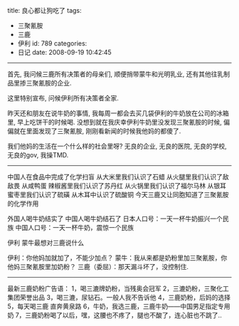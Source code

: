 title: 良心都让狗吃了
tags:
  - 三聚氰胺
  - 三鹿
  - 伊利
id: 789
categories:
  - 日记
date: 2008-09-19 10:42:45
---

首先, 我问候三鹿所有决策者的母亲们, 顺便捎带蒙牛和光明乳业, 还有其他往乳制品里掺三聚氰胺的企业.

这里特别宣布, 问候伊利所有决策者全家.

昨天还和朋友在说牛奶的事情, 我每周一都会去买几袋伊利的牛奶放在公司的冰箱里, 早上吃饼干的时候喝. 没想到就在我庆幸伊利牛奶里没发现三聚氰胺的时候, 偏偏就在里面发现了三聚氰胺, 刚刚看新闻的时候我他妈的都傻了.

我们他妈的生活在一个什么样的社会里呀? 无良的企业, 无良的医院, 无良的学校, 无良的gov, 我操TMD.

---

中国人在食品中完成了化学扫盲
从大米里我们认识了石蜡
从火腿里我们认识了敌敌畏
从咸鸭蛋 辣椒酱里我们认识了苏丹红
从火锅里我们认识了福尔马林
从银耳 蜜枣里我们认识了硫磺
从木耳中认识了硫酸铜
今天三鹿又让同胞知道了三聚氰胺的化学作用

外国人喝牛奶结实了
中国人喝牛奶结石了
日本人口号：一天一杯牛奶振兴一个民族
中国人口号：一天一杯牛奶，震惊一个民族

伊利 蒙牛最想对三鹿说什么

伊利：你他妈加就加了，不能少加点？
蒙牛：我从来都是奶粉里加三聚氰胺，你他妈三聚氰胺里加奶粉？
三鹿（委屈）：那天漏斗坏了，没控制住.

---

最新三鹿奶粉广告语：
1，喝三漉牌奶粉，当残奥会冠军
2，三漉奶粉，三聚化工集团荣誉出品
3，喝三漉，尿钻石。一般人我不告诉他
4，三鹿奶粉，后妈的选择
5，每天喝三鹿 直奔黄泉路
6，牛奶，我选三鹿，三鹿牛奶——中国男足指定专用奶
7，三鹿奶粉喝了以后，嘿，这腰也不疼了，腿也不酸了，连心脏也不跳了..